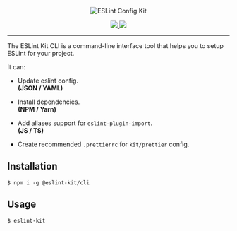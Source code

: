 <p align="center">
  <img src="https://user-images.githubusercontent.com/35740512/71934637-c8b22a00-319c-11ea-8b73-a48e7851b7d2.png" alt="ESLint Config Kit" />
</p>

<p align="center">
  <a href="https://www.npmjs.com/package/@eslint-kit/cli">
    <img src="https://img.shields.io/npm/v/@eslint-kit/cli">
  </a>
  <a href="https://github.com/eslint-kit/cli/blob/master/LICENSE">
    <img src="https://img.shields.io/github/license/eslint-kit/cli">
  </a>
</p>

---

The ESLint Kit CLI is a command-line interface tool that helps you to setup ESLint for your project.

It can:

- Update eslint config.  
  **(JSON / YAML)**

- Install dependencies.  
  **(NPM / Yarn)**

- Add aliases support for `eslint-plugin-import`.  
  **(JS / TS)**

- Create recommended `.prettierrc` for `kit/prettier` config.

## Installation

```
$ npm i -g @eslint-kit/cli
```

## Usage

```
$ eslint-kit
```